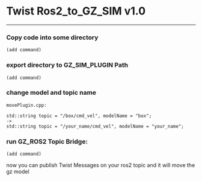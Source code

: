 # Twist Ros2_to_GZ_SIM v1.0
---
### Copy code into some directory
```
(add command)
```

### export directory to GZ_SIM_PLUGIN Path
```
(add command)
```

### change model and topic name
```
movePlugin.cpp:

std::string topic = "/box/cmd_vel", modelName = "box";
->
std::string topic = "/your_name/cmd_vel", modelName = "your_name";
```

### run GZ_ROS2 Topic Bridge:
```
(add command)
```

now you can publish Twist Messages on your ros2 topic and it will move the gz model


